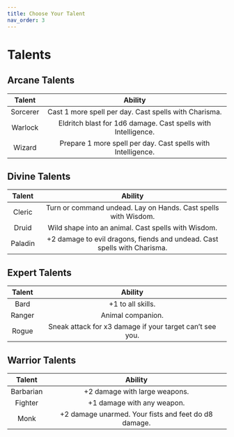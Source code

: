 ```yaml
---
title: Choose Your Talent
nav_order: 3
---
```


# Talents

## Arcane Talents

| Talent | Ability |
|:------:|:-------:|
| Sorcerer | Cast 1 more spell per day. Cast spells with Charisma. |
| Warlock | Eldritch blast for 1d6 damage. Cast spells with Intelligence. |
| Wizard | Prepare 1 more spell per day. Cast spells with Intelligence. |

## Divine Talents

| Talent | Ability |
|:------:|:-------:|
| Cleric | Turn or command undead. Lay on Hands. Cast spells with Wisdom. |
| Druid | Wild shape into an animal. Cast spells with Wisdom. |
| Paladin | +2 damage to evil dragons, fiends and undead. Cast spells with Charisma. |

## Expert Talents

| Talent | Ability |
|:------:|:-------:|
| Bard | +1 to all skills. |
| Ranger | Animal companion. |
| Rogue | Sneak attack for x3 damage if your target can’t see you. |

## Warrior Talents

| Talent | Ability |
|:------:|:-------:|
| Barbarian | +2 damage with large weapons. |
| Fighter | +1 damage with any weapon. |
| Monk | +2 damage unarmed. Your fists and feet do d8 damage. |
